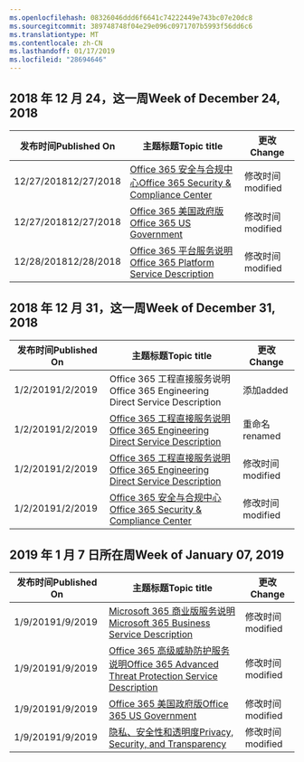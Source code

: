 ```yaml
---
ms.openlocfilehash: 08326046ddd6f6641c74222449e743bc07e20dc8
ms.sourcegitcommit: 389748748f04e29e096c0971707b5993f56dd6c6
ms.translationtype: MT
ms.contentlocale: zh-CN
ms.lasthandoff: 01/17/2019
ms.locfileid: "28694646"
---
```

<!-- This file is generated automatically each week. Changes made to this file will be overwritten.-->




## <a name="week-of-december-24-2018"></a><span data-ttu-id="36194-101">2018 年 12 月 24，这一周</span><span class="sxs-lookup"><span data-stu-id="36194-101">Week of December 24, 2018</span></span>


| <span data-ttu-id="36194-102">发布时间</span><span class="sxs-lookup"><span data-stu-id="36194-102">Published On</span></span> |<span data-ttu-id="36194-103">主题标题</span><span class="sxs-lookup"><span data-stu-id="36194-103">Topic title</span></span> | <span data-ttu-id="36194-104">更改</span><span class="sxs-lookup"><span data-stu-id="36194-104">Change</span></span> |
|------|------------|--------|
| <span data-ttu-id="36194-105">12/27/2018</span><span class="sxs-lookup"><span data-stu-id="36194-105">12/27/2018</span></span> | [<span data-ttu-id="36194-106">Office 365 安全与合规中心</span><span class="sxs-lookup"><span data-stu-id="36194-106">Office 365 Security & Compliance Center</span></span>](/Office365/ServiceDescriptions/office-365-platform-service-description/office-365-securitycompliance-center) | <span data-ttu-id="36194-107">修改时间</span><span class="sxs-lookup"><span data-stu-id="36194-107">modified</span></span> |
| <span data-ttu-id="36194-108">12/27/2018</span><span class="sxs-lookup"><span data-stu-id="36194-108">12/27/2018</span></span> | [<span data-ttu-id="36194-109">Office 365 美国政府版</span><span class="sxs-lookup"><span data-stu-id="36194-109">Office 365 US Government</span></span>](/Office365/ServiceDescriptions/office-365-platform-service-description/office-365-us-government/office-365-us-government) | <span data-ttu-id="36194-110">修改时间</span><span class="sxs-lookup"><span data-stu-id="36194-110">modified</span></span> |
| <span data-ttu-id="36194-111">12/28/2018</span><span class="sxs-lookup"><span data-stu-id="36194-111">12/28/2018</span></span> | [<span data-ttu-id="36194-112">Office 365 平台服务说明</span><span class="sxs-lookup"><span data-stu-id="36194-112">Office 365 Platform Service Description</span></span>](/Office365/ServiceDescriptions/office-365-platform-service-description/office-365-platform-service-description) | <span data-ttu-id="36194-113">修改时间</span><span class="sxs-lookup"><span data-stu-id="36194-113">modified</span></span> |


## <a name="week-of-december-31-2018"></a><span data-ttu-id="36194-114">2018 年 12 月 31，这一周</span><span class="sxs-lookup"><span data-stu-id="36194-114">Week of December 31, 2018</span></span>


| <span data-ttu-id="36194-115">发布时间</span><span class="sxs-lookup"><span data-stu-id="36194-115">Published On</span></span> |<span data-ttu-id="36194-116">主题标题</span><span class="sxs-lookup"><span data-stu-id="36194-116">Topic title</span></span> | <span data-ttu-id="36194-117">更改</span><span class="sxs-lookup"><span data-stu-id="36194-117">Change</span></span> |
|------|------------|--------|
| <span data-ttu-id="36194-118">1/2/2019</span><span class="sxs-lookup"><span data-stu-id="36194-118">1/2/2019</span></span> | <span data-ttu-id="36194-119">Office 365 工程直接服务说明</span><span class="sxs-lookup"><span data-stu-id="36194-119">Office 365 Engineering Direct Service Description</span></span> | <span data-ttu-id="36194-120">添加</span><span class="sxs-lookup"><span data-stu-id="36194-120">added</span></span> |
| <span data-ttu-id="36194-121">1/2/2019</span><span class="sxs-lookup"><span data-stu-id="36194-121">1/2/2019</span></span> | [<span data-ttu-id="36194-122">Office 365 工程直接服务说明</span><span class="sxs-lookup"><span data-stu-id="36194-122">Office 365 Engineering Direct Service Description</span></span>](/Office365/ServiceDescriptions/office-365-engineering-direct-service-description) | <span data-ttu-id="36194-123">重命名</span><span class="sxs-lookup"><span data-stu-id="36194-123">renamed</span></span> |
| <span data-ttu-id="36194-124">1/2/2019</span><span class="sxs-lookup"><span data-stu-id="36194-124">1/2/2019</span></span> | [<span data-ttu-id="36194-125">Office 365 工程直接服务说明</span><span class="sxs-lookup"><span data-stu-id="36194-125">Office 365 Engineering Direct Service Description</span></span>](/Office365/ServiceDescriptions/office-365-engineering-direct-service-description) | <span data-ttu-id="36194-126">修改时间</span><span class="sxs-lookup"><span data-stu-id="36194-126">modified</span></span> |
| <span data-ttu-id="36194-127">1/2/2019</span><span class="sxs-lookup"><span data-stu-id="36194-127">1/2/2019</span></span> | [<span data-ttu-id="36194-128">Office 365 安全与合规中心</span><span class="sxs-lookup"><span data-stu-id="36194-128">Office 365 Security & Compliance Center</span></span>](/Office365/ServiceDescriptions/office-365-platform-service-description/office-365-securitycompliance-center) | <span data-ttu-id="36194-129">修改时间</span><span class="sxs-lookup"><span data-stu-id="36194-129">modified</span></span> |


## <a name="week-of-january-07-2019"></a><span data-ttu-id="36194-130">2019 年 1 月 7 日所在周</span><span class="sxs-lookup"><span data-stu-id="36194-130">Week of January 07, 2019</span></span>


| <span data-ttu-id="36194-131">发布时间</span><span class="sxs-lookup"><span data-stu-id="36194-131">Published On</span></span> |<span data-ttu-id="36194-132">主题标题</span><span class="sxs-lookup"><span data-stu-id="36194-132">Topic title</span></span> | <span data-ttu-id="36194-133">更改</span><span class="sxs-lookup"><span data-stu-id="36194-133">Change</span></span> |
|------|------------|--------|
| <span data-ttu-id="36194-134">1/9/2019</span><span class="sxs-lookup"><span data-stu-id="36194-134">1/9/2019</span></span> | [<span data-ttu-id="36194-135">Microsoft 365 商业版服务说明</span><span class="sxs-lookup"><span data-stu-id="36194-135">Microsoft 365 Business Service Description</span></span>](/Office365/ServiceDescriptions/microsoft-365-business-service-description) | <span data-ttu-id="36194-136">修改时间</span><span class="sxs-lookup"><span data-stu-id="36194-136">modified</span></span> |
| <span data-ttu-id="36194-137">1/9/2019</span><span class="sxs-lookup"><span data-stu-id="36194-137">1/9/2019</span></span> | [<span data-ttu-id="36194-138">Office 365 高级威胁防护服务说明</span><span class="sxs-lookup"><span data-stu-id="36194-138">Office 365 Advanced Threat Protection Service Description</span></span>](/Office365/ServiceDescriptions/office-365-advanced-threat-protection-service-description) | <span data-ttu-id="36194-139">修改时间</span><span class="sxs-lookup"><span data-stu-id="36194-139">modified</span></span> |
| <span data-ttu-id="36194-140">1/9/2019</span><span class="sxs-lookup"><span data-stu-id="36194-140">1/9/2019</span></span> | [<span data-ttu-id="36194-141">Office 365 美国政府版</span><span class="sxs-lookup"><span data-stu-id="36194-141">Office 365 US Government</span></span>](/Office365/ServiceDescriptions/office-365-platform-service-description/office-365-us-government/office-365-us-government) | <span data-ttu-id="36194-142">修改时间</span><span class="sxs-lookup"><span data-stu-id="36194-142">modified</span></span> |
| <span data-ttu-id="36194-143">1/9/2019</span><span class="sxs-lookup"><span data-stu-id="36194-143">1/9/2019</span></span> | [<span data-ttu-id="36194-144">隐私、安全性和透明度</span><span class="sxs-lookup"><span data-stu-id="36194-144">Privacy, Security, and Transparency</span></span>](/Office365/ServiceDescriptions/office-365-platform-service-description/privacy-security-and-transparency) | <span data-ttu-id="36194-145">修改时间</span><span class="sxs-lookup"><span data-stu-id="36194-145">modified</span></span> |
